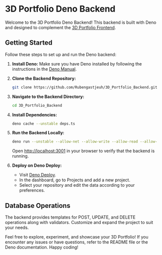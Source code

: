 # 3D Portfolio Deno Backend

Welcome to the 3D Portfolio Deno Backend! This backend is built with Deno and designed to complement the [3D Portfolio Frontend](https://github.com/Rubengastjeuh/3D_Portfolio).

## Getting Started

Follow these steps to set up and run the Deno backend:

1. **Install Deno:**
   Make sure you have Deno installed by following the instructions in the [Deno Manual](https://docs.deno.com/runtime/manual).

2. **Clone the Backend Repository:**
   ```bash
   git clone https://github.com/Rubengastjeuh/3D_Portfolio_Backend.git
   ```

3. **Navigate to the Backend Directory:**
   ```bash
   cd 3D_Portfolio_Backend
   ```

4. **Install Dependencies:**
   ```bash
   deno cache --unstable deps.ts
   ```

5. **Run the Backend Locally:**
   ```bash
   deno run --unstable --allow-net --allow-write --allow-read --allow-plugin --allow-env --unstable server.ts
   ```
   Open [http://localhost:3001](http://localhost:3001) in your browser to verify that the backend is running.

6. **Deploy on Deno Deploy:**
   - Visit [Deno Deploy](https://dash.deno.com).
   - In the dashboard, go to Projects and add a new project.
   - Select your repository and edit the data according to your preferences.

## Database Operations

The backend provides templates for POST, UPDATE, and DELETE operations along with validators. Customize and expand the project to suit your needs.

Feel free to explore, experiment, and showcase your 3D Portfolio! If you encounter any issues or have questions, refer to the README file or the Deno documentation. Happy coding!